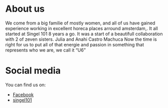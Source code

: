 # About us

We come from a big familie of mostly women, and all of us have gained experience working in excellent horeca places arround amsterdam,.
It all started at Singel 101 8 years a go. 
It was a start of a beautifull collaboration with 2 of zeven sisters.
Julia and Anahi Castro Machuca
Now the time is right for us to put all of that energie and passion in something that represents who we are, we call it “U6” 

# Social media

You can find us on:
- [Facebook](https://www.facebook.com/U6Cafe "Find us on Facebook")
- [singel101](singel101.nl)
